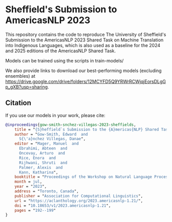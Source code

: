 # Sheffield's Submission to AmericasNLP 2023
This repository contains the code to reproduce The University of Sheffield's Submission to the AmericasNLP 2023 Shared Task on Machine Translation into Indigenous Languages, which is also used as a baseline for the 2024 and 2025 editions of the AmericasNLP Shared Task. 

Models can be trained using the scripts in train-models/

We also provide links to download our best-performing models (excluding ensembles) at https://drive.google.com/drive/folders/12MCYFD5Q9YRWrRCWjqjEorsDLgGp_gXB?usp=sharing.

## Citation

If you use our models in your work, please cite:

```bibtex
@inproceedings{gow-smith-snchez-villegas-2023-sheffields,
    title = "{S}heffield`s Submission to the {A}mericas{NLP} Shared Task on Machine Translation into Indigenous Languages",
    author = "Gow-Smith, Edward  and
      S{\'a}nchez Villegas, Danae",
    editor = "Mager, Manuel  and
      Ebrahimi, Abteen  and
      Oncevay, Arturo  and
      Rice, Enora  and
      Rijhwani, Shruti  and
      Palmer, Alexis  and
      Kann, Katharina",
    booktitle = "Proceedings of the Workshop on Natural Language Processing for Indigenous Languages of the Americas (AmericasNLP)",
    month = jul,
    year = "2023",
    address = "Toronto, Canada",
    publisher = "Association for Computational Linguistics",
    url = "https://aclanthology.org/2023.americasnlp-1.21/",
    doi = "10.18653/v1/2023.americasnlp-1.21",
    pages = "192--199"
}
